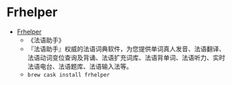 # Frhelper
- [Frhelper](https://www.eudic.net/v4/fr/app/frhelper)
  -  《法语助手》
  - 『法语助手』权威的法语词典软件，为您提供单词真人发音、法语翻译、法语动词变位查询及背诵、法语扩充词库、法语背单词、法语听力、实时法语电台、法语题库、法语输入法等。
  - `brew cask install frhelper`
